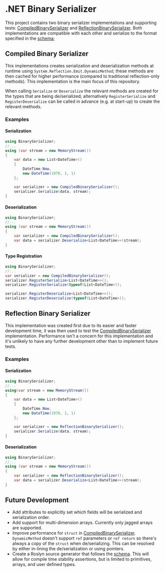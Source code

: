 # .NET Binary Serializer

This project contains two binary serializer implementations and supporting tests: [CompiledBinarySerializer](#compiled-binary-serializer) and [ReflectionBinarySerializer](#reflection-binary-serializer). Both implementations are compatible with each other and serialize to the format specified in the [schema](schema.md);

## Compiled Binary Serializer
This implementations creates serialization and deserialization methods at runtime using `System.Reflection.Emit.DynamicMethod`; these methods are then cached for higher performance (compared to traditional reflection-only methods). This implementation is the main focus of this repository.

When calling `Serialize` or `Deserialize` the relevant methods are created for the types that are being de/serialized; alternatively `RegisterSerialize` and `RegisterDeserialize` can be called in advance (e.g. at start-up) to create the relevant methods.

### Examples

#### Serialization
```C#
using BinarySerializer;
//...
using (var stream = new MemoryStream())
{
    var data = new List<DateTime>()
    {
        DateTime.Now,
        new DateTime(1970, 1, 1)
    };

    var serializer = new CompiledBinarySerializer();
    serializer.Serialize(data, stream);
}
```

#### Deserialization
```C#
using BinarySerializer;
//...
using (var stream = new MemoryStream())
{
    var serializer = new CompiledBinarySerializer();
    var data = serializer.Deserialize<List<DateTime>>(stream);
}
```

#### Type Registration
```C#
using BinarySerializer;
//...
var serializer = new CompiledBinarySerializer();
serializer.RegisterSerialize<List<DateTime>>();
serializer.RegisterSerialize(typeof(List<DateTime>));

serializer.RegisterDeserialize<List<DateTime>>();
serializer.RegisterDeserialize(typeof(List<DateTime>));
```

## Reflection Binary Serializer
This implementation was created first due to its easier and faster development time, it was then used to test the [CompiledBinarySerializer](#compiled-binary-serializer) implementation. Performance isn't a concern for this implementation and it's unlikely to have any further development other than to implement future tests.

### Examples

#### Serialization
```C#
using BinarySerializer;
//...
using(var stream = new MemoryStream())
{
    var data = new List<DateTime>()
    {
        DateTime.Now,
        new DateTime(1970, 1, 1)
    };

    var serializer = new ReflectionBinarySerializer();
    serializer.Serialize(data, stream);
}
```

#### Deserialization
```C#
using BinarySerializer;
//...
using (var stream = new MemoryStream())
{
    var serializer = new ReflectionBinarySerializer();
    var data = serializer.Deserialize<List<DateTime>>(stream);
}
```

## Future Development
- Add attributes to explicitly set which fields will be serialized and serialization order.
- Add support for multi-dimension arrays. Currently only jagged arrays are supported.
- Improve performance for `struct` in [CompiledBinarySerializer](#compiled-binary-serializer). `DynamicMethod` doesn't support `ref` parameters or `ref return` so there's always a copy of the `struct` when de/serializing. This can be resolved by either in-lining the de/serialization or using pointers.
- Create a Roslyn source generator that follows the [schema](schema.md). This will allow for compile time stability assertions, but is limited to primitives, arrays, and user defined types.
